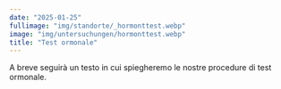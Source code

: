 ```yaml
---
date: "2025-01-25"
fullimage: "img/standorte/_hormonttest.webp"
image: "img/untersuchungen/hormonttest.webp"
title: "Test ormonale"
---
```


A breve seguirà un testo in cui spiegheremo le nostre procedure di test ormonale.

